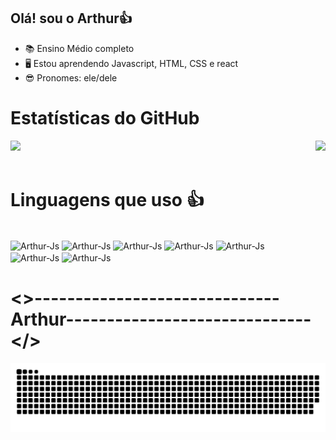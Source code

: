 ## Olá! sou o Arthur👍 

- 📚 Ensino Médio completo
- 🖥️ Estou aprendendo Javascript, HTML, CSS e react 
- 😎 Pronomes: ele/dele

# Estatísticas do GitHub
<div>
  
  <img height="160px" src="https://github-readme-stats.vercel.app/api?username=Arthurdr18&show_icons=true&theme=github_dark&include_all_commits=true&count_private=true"/> 
  <img align="right" height="160px" src="https://github-readme-stats.vercel.app/api/top-langs/?username=Arthurdr18&layout=compact&langs_count=16&theme=github_dark"/>
</div>
<br/>

# Linguagens que uso 👍
<div style="display: inline_block"><br>
  <img align="center" alt="Arthur-Js" height="30" width="40" src="https://cdn.jsdelivr.net/gh/devicons/devicon/icons/javascript/javascript-original.svg">

<img align="center" alt="Arthur-Js" height="30" width="40" src="https://cdn.jsdelivr.net/gh/devicons/devicon/icons/html5/html5-original.svg">
    
<img align="center" alt="Arthur-Js" height="30" width="40" src="https://cdn.jsdelivr.net/gh/devicons/devicon/icons/css3/css3-original.svg">

<img align="center" alt="Arthur-Js" height="30" width="40" src="https://cdn.jsdelivr.net/gh/devicons/devicon@latest/icons/nodemon/nodemon-original.svg" />          

<img align="center" alt="Arthur-Js" height="30" width="40" src="https://cdn.jsdelivr.net/gh/devicons/devicon@latest/icons/nodejs/nodejs-original-wordmark.svg" />

<img align="center" alt="Arthur-Js" height="30" width="40" src="https://cdn.jsdelivr.net/gh/devicons/devicon@latest/icons/react/react-original.svg" />

<img align="center" alt="Arthur-Js" height="30" width="40" src="https://cdn.jsdelivr.net/gh/devicons/devicon@latest/icons/reactbootstrap/reactbootstrap-original.svg" />
</div>


# <>------------------------------Arthur------------------------------</>
<picture>
  <source media="(prefers-color-scheme: dark)" srcset="https://raw.githubusercontent.com/platane/platane/output/github-contribution-grid-snake-dark.svg">
  <source media="(prefers-color-scheme: light)" srcset="https://raw.githubusercontent.com/platane/platane/output/github-contribution-grid-snake.svg">
  <img alt="github contribution grid snake animation" src="https://raw.githubusercontent.com/platane/platane/output/github-contribution-grid-snake.svg">
</picture>

